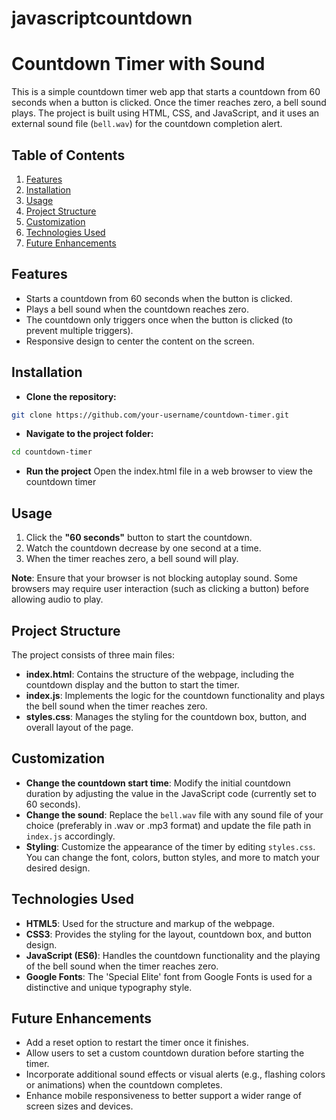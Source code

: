 # javascriptcountdown

# Countdown Timer with Sound

This is a simple countdown timer web app that starts a countdown from 60 seconds when a button is clicked. Once the timer reaches zero, a bell sound plays. The project is built using HTML, CSS, and JavaScript, and it uses an external sound file (`bell.wav`) for the countdown completion alert.

## Table of Contents
1. [Features](#features)
2. [Installation](#installation)
3. [Usage](#usage)
4. [Project Structure](#project-structure)
5. [Customization](#customization)
6. [Technologies Used](#technologies-used)
7. [Future Enhancements](#future-enhancements)

## Features
- Starts a countdown from 60 seconds when the button is clicked.
- Plays a bell sound when the countdown reaches zero.
- The countdown only triggers once when the button is clicked (to prevent multiple triggers).
- Responsive design to center the content on the screen.

## Installation

- **Clone the repository:**
```bash
git clone https://github.com/your-username/countdown-timer.git
```
- **Navigate to the project folder:**
```bash
cd countdown-timer
```
- **Run the project**
Open the index.html file in a web browser to view the countdown timer

## Usage
1. Click the **"60 seconds"** button to start the countdown.
2. Watch the countdown decrease by one second at a time.
3. When the timer reaches zero, a bell sound will play.

**Note**: Ensure that your browser is not blocking autoplay sound. Some browsers may require user interaction (such as clicking a button) before allowing audio to play.

## Project Structure
The project consists of three main files:

- **index.html**: Contains the structure of the webpage, including the countdown display and the button to start the timer.
- **index.js**: Implements the logic for the countdown functionality and plays the bell sound when the timer reaches zero.
- **styles.css**: Manages the styling for the countdown box, button, and overall layout of the page.

## Customization
- **Change the countdown start time**: Modify the initial countdown duration by adjusting the value in the JavaScript code (currently set to 60 seconds).
- **Change the sound**: Replace the `bell.wav` file with any sound file of your choice (preferably in .wav or .mp3 format) and update the file path in `index.js` accordingly.
- **Styling**: Customize the appearance of the timer by editing `styles.css`. You can change the font, colors, button styles, and more to match your desired design.

## Technologies Used
- **HTML5**: Used for the structure and markup of the webpage.
- **CSS3**: Provides the styling for the layout, countdown box, and button design.
- **JavaScript (ES6)**: Handles the countdown functionality and the playing of the bell sound when the timer reaches zero.
- **Google Fonts**: The 'Special Elite' font from Google Fonts is used for a distinctive and unique typography style.

## Future Enhancements
- Add a reset option to restart the timer once it finishes.
- Allow users to set a custom countdown duration before starting the timer.
- Incorporate additional sound effects or visual alerts (e.g., flashing colors or animations) when the countdown completes.
- Enhance mobile responsiveness to better support a wider range of screen sizes and devices.
